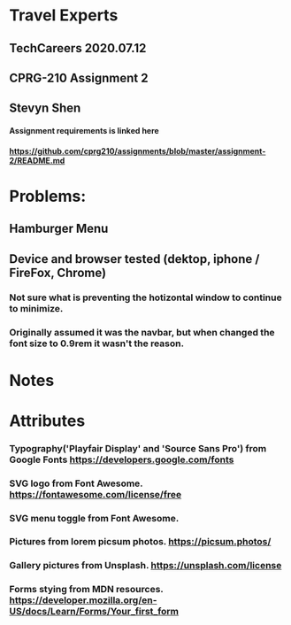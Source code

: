 # Travel Experts 
## TechCareers 2020.07.12
## CPRG-210 Assignment 2
## Stevyn Shen
#### Assignment requirements is linked here 
#### https://github.com/cprg210/assignments/blob/master/assignment-2/README.md


# Problems:

## Hamburger Menu



## Device and browser tested (dektop, iphone / FireFox, Chrome)




### Not sure what is preventing the hotizontal window to continue to minimize.
### Originally assumed it was the navbar, but when changed the font size to 0.9rem it wasn't the reason.


# Notes





# Attributes 

### Typography('Playfair Display' and 'Source Sans Pro') from Google Fonts https://developers.google.com/fonts
### SVG logo from Font Awesome. https://fontawesome.com/license/free
### SVG menu toggle from Font Awesome.
### Pictures from lorem picsum photos. https://picsum.photos/
### Gallery pictures from Unsplash. https://unsplash.com/license
### Forms stying from MDN resources. https://developer.mozilla.org/en-US/docs/Learn/Forms/Your_first_form







